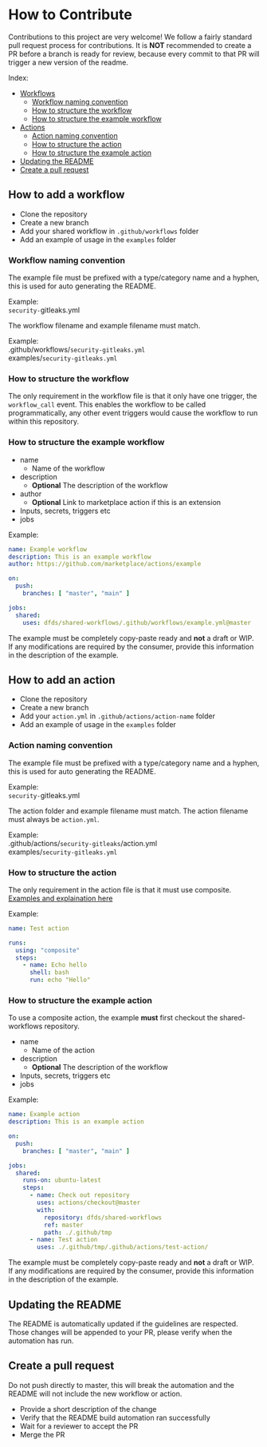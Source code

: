 # How to Contribute

Contributions to this project are very welcome! We follow a fairly standard pull request process for contributions. It is **NOT** recommended to create a PR before a branch is ready for review, because every commit to that PR will trigger a new version of the readme.

Index:
- [Workflows](#how-to-add-a-workflow)
	- [Workflow naming convention](#workflow-naming-convention)
	- [How to structure the workflow](#how-to-structure-the-workflow)
	- [How to structure the example workflow](#how-to-structure-the-example-workflow)
- [Actions](#how-to-add-an-action)
	- [Action naming convention](#action-naming-convention)
	- [How to structure the action](#how-to-structure-the-action)
	- [How to structure the example action](#how-to-structure-the-example-action)
- [Updating the README](#updating-the-readme)
- [Create a pull request](#create-a-pull-request)

## How to add a workflow

- Clone the repository
- Create a new branch
- Add your shared workflow in `.github/workflows` folder
- Add an example of usage in the `examples` folder

### Workflow naming convention

The example file must be prefixed with a type/category name and a hyphen, this is used for auto generating the README.

Example:
<br />
`security-`gitleaks.yml

The workflow filename and example filename must match.

Example:
<br />
.github/workflows/`security-gitleaks.yml`
<br />
examples/`security-gitleaks.yml`

### How to structure the workflow

The only requirement in the workflow file is that it only have one trigger, the `workflow_call` event. This enables the workflow to be called programmatically, any other event triggers would cause the workflow to run within this repository.

### How to structure the example workflow

- name
    - Name of the workflow
- description
    - **Optional** The description of the workflow
- author
    - **Optional** Link to marketplace action if this is an extension
- Inputs, secrets, triggers etc
- jobs

Example:
<br />
```yaml
name: Example workflow
description: This is an example workflow
author: https://github.com/marketplace/actions/example

on:
  push:
    branches: [ "master", "main" ]

jobs:
  shared:
    uses: dfds/shared-workflows/.github/workflows/example.yml@master
```

The example must be completely copy-paste ready and **not** a draft or WIP. If any modifications are required by the consumer, provide this information in the description of the example.

## How to add an action

- Clone the repository
- Create a new branch
- Add your `action.yml` in `.github/actions/action-name` folder
- Add an example of usage in the `examples` folder

### Action naming convention

The example file must be prefixed with a type/category name and a hyphen, this is used for auto generating the README.

Example:
<br />
`security-`gitleaks.yml

The action folder and example filename must match. The action filename must always be `action.yml`.

Example:
<br />
.github/actions/`security-gitleaks`/action.yml
<br />
examples/`security-gitleaks.yml`

### How to structure the action

The only requirement in the action file is that it must use composite. [Examples and explaination here](https://github.com/orgs/community/discussions/36861)

Example:
<br />
```yaml
name: Test action

runs:
  using: "composite"
  steps:
    - name: Echo hello
      shell: bash
      run: echo "Hello"
```

### How to structure the example action

To use a composite action, the example **must** first checkout the shared-workflows repository.

- name
    - Name of the action
- description
    - **Optional** The description of the workflow
- Inputs, secrets, triggers etc
- jobs

Example:
<br />
```yaml
name: Example action
description: This is an example action

on:
  push:
    branches: [ "master", "main" ]

jobs:
  shared:
    runs-on: ubuntu-latest
    steps:
      - name: Check out repository
        uses: actions/checkout@master
        with:
          repository: dfds/shared-workflows
          ref: master
          path: ./.github/tmp
      - name: Test action
        uses: ./.github/tmp/.github/actions/test-action/
```

The example must be completely copy-paste ready and **not** a draft or WIP. If any modifications are required by the consumer, provide this information in the description of the example.

## Updating the README

The README is automatically updated if the guidelines are respected. Those changes will be appended to your PR, please verify when the automation has run.

## Create a pull request

Do not push directly to master, this will break the automation and the README will not include the new workflow or action.

- Provide a short description of the change
- Verify that the README build automation ran successfully
- Wait for a reviewer to accept the PR
- Merge the PR

